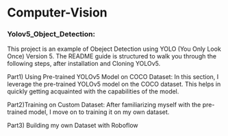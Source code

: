 # Computer-Vision

### Yolov5_Object_Detection:
This project is an example of Obeject Detection using YOLO (You Only Look Once) Version 5.
The README guide is structured to walk you through the following steps, after installation and Cloning YOLOv5.

Part1) Using Pre-trained YOLOv5 Model on COCO Dataset:
In this section, I leverage the pre-trained YOLOv5 model on the COCO dataset. This helps in quickly getting acquainted with the capabilities of the model.

Part2)Training on Custom Dataset:
After familiarizing myself with the pre-trained model, I move on to training it on my own dataset. 

Part3) Building my own Dataset with Roboflow

